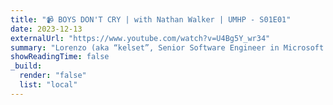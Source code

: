 ```yaml
---
title: "📹 BOYS DON'T CRY | with Nathan Walker | UMHP - S01E01"
date: 2023-12-13
externalUrl: "https://www.youtube.com/watch?v=U4Bg5Y_wr34"
summary: "Lorenzo (aka “kelset”, Senior Software Engineer in Microsoft and React Native maintainer) and Nathan (aka “wwwalkerrun”, Principal Software Engineer at nstudio and maintainer of Nativescript) discuss their experience in dealing with their mental health, starting from the fear of vulnerability and shame associated with it, and then talking about taking ownership of your mental health and strategies for improving it."
showReadingTime: false
_build:
  render: "false"
  list: "local"
---
```

